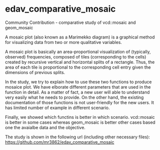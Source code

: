 # edav_comparative_mosaic
Community Contribution - comparative study of vcd::mosaic and geom_mosaic

A mosaic plot (also known as a Marimekko diagram) is a graphical method for visualizing data from two or more qualitative variables.

A mosaic plot is basically an area-proportional visualization of (typically, observed)
frequencies, composed of tiles (corresponding to the cells) created by recursive vertical and horizontal splits of a rectangle. Thus, the area of each tile is proportional to the corresponding cell entry given the dimensions of previous splits.

In the study, we try to explain how to use these two functions to produce mosaice plot. We have elborate different parameters that are used in the function in detail. As a matter of fact, a new user will able to understand very easily what he needs to provide. On the other hand, the existing documentation of those functions is not user-friendly for the new users. It has limited number of example in different scenario.

Finally, we showed which functins is better in which scenario. vcd::mosaic is better in some cases whereas geom_mosaic is better other cases based one the avaialbe data and the objective.


The study is shown in the following url (including other necessary files):
https://github.com/mr3862/edav_comparative_mosaic
